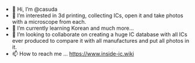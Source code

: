 - 👋 Hi, I’m @casuda
- 👀 I’m interested in 3d printing, collecting ICs, open it and take photos with a microscope from each.
- 🌱 I’m currently learning Korean and much more...
- 💞️ I’m looking to collaborate on creating a huge IC database with all ICs ever produced to compare it with all manufactures and put all photos in it.
- 📫 How to reach me ... https://www.inside-ic.wiki

<!---
casuda/casuda is a ✨ special ✨ repository because its `README.md` (this file) appears on your GitHub profile.
You can click the Preview link to take a look at your changes.
--->
